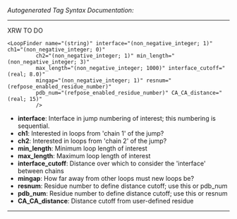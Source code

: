 _Autogenerated Tag Syntax Documentation:_

---
XRW TO DO

```
<LoopFinder name="(string)" interface="(non_negative_integer; 1)" ch1="(non_negative_integer; 0)"
         ch2="(non_negative_integer; 1)" min_length="(non_negative_integer; 3)"
         max_length="(non_negative_integer; 1000)" interface_cutoff="(real; 8.0)"
         mingap="(non_negative_integer; 1)" resnum="(refpose_enabled_residue_number)"
         pdb_num="(refpose_enabled_residue_number)" CA_CA_distance="(real; 15)"
         />
```

-   **interface**: Interface in jump numbering of interest; this numbering is sequential.
-   **ch1**: Interested in loops from 'chain 1' of the jump?
-   **ch2**: Interested in loops from 'chain 2' of the jump?
-   **min_length**: Minimum loop length of interest
-   **max_length**: Maximum loop length of interest
-   **interface_cutoff**: Distance over which to consider the 'interface' between chains
-   **mingap**: How far away from other loops must new loops be?
-   **resnum**: Residue number to define distance cutoff; use this or pdb_num
-   **pdb_num**: Residue number to define distance cutoff; use this or resnum
-   **CA_CA_distance**: Distance cutoff from user-defined residue

---
